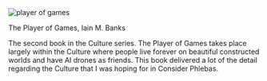 <img src="../../public/images/book_covers/playerofgames.gif" id="cover" alt="player of games"/>
<p id="title">The Player of Games, Iain M. Banks</p>

The second book in the Culture series.
The Player of Games takes place largely within the Culture where people live forever on beautiful constructed worlds and have AI drones as friends.
This book delivered a lot of the detail regarding the Culture that I was hoping for in Consider Phlebas.
